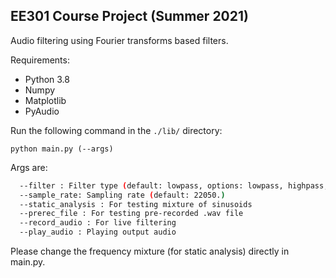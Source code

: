 ## EE301 Course Project (Summer 2021)

Audio filtering using Fourier transforms based filters.

Requirements:  
* Python 3.8 
* Numpy  
* Matplotlib  
* PyAudio

Run the following command in the `./lib/` directory:

`python main.py (--args)`  

Args are:  
  ```bash
    --filter : Filter type (default: lowpass, options: lowpass, highpass, bandpass, lccde, pz)
    --sample_rate: Sampling rate (default: 22050.)
    --static_analysis : For testing mixture of sinusoids
    --prerec_file : For testing pre-recorded .wav file
    --record_audio : For live filtering
    --play_audio : Playing output audio
  ```
  
Please change the frequency mixture (for static analysis) directly in main.py. 
